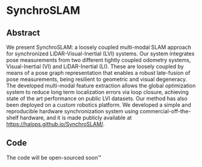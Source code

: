 # SynchroSLAM

## Abstract
We present SynchroSLAM: a loosely coupled multi-modal SLAM approach for synchronized LiDAR-Visual-Inertial (LVI) systems. Our system integrates pose measurements from two different tightly coupled odometry systems, Visual-Inertial (VI) and LiDAR-Inertial (LI). These are loosely coupled by means of a pose graph representation that enables a robust late-fusion of pose measurements, being resilient to geometric and visual degeneracy. The developed multi-modal feature extraction allows the global optimization system to reduce long term localization errors via loop closure, achieving state of the art performance on public LVI datasets.
Our method has also been deployed on a custom robotics platform. We developed a simple and reproducible hardware synchronization system using commercial-off-the-shelf hardware, and it is made publicly available at https://halops.github.io/SynchroSLAM/.

## Code
The code will be open-sourced soon™
